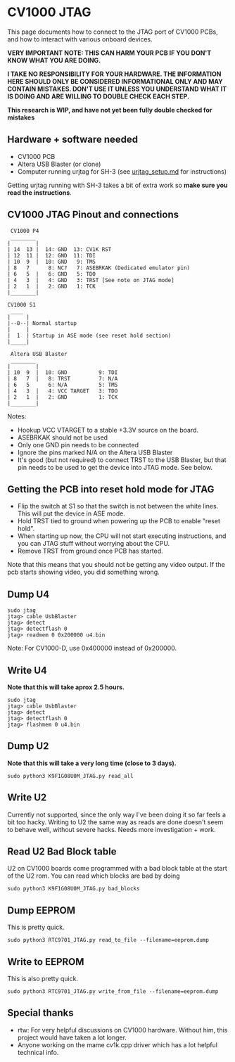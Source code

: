 # CV1000 JTAG

This page documents how to connect to the JTAG port of CV1000 PCBs, and how to interact with various onboard devices.

**VERY IMPORTANT NOTE: THIS CAN HARM YOUR PCB IF YOU DON'T KNOW WHAT YOU ARE DOING.**

**I TAKE NO RESPONSIBILITY FOR YOUR HARDWARE. THE INFORMATION HERE SHOULD ONLY BE CONSIDERED INFORMATIONAL ONLY AND MAY CONTAIN MISTAKES. DON'T USE IT UNLESS YOU UNDERSTAND WHAT IT IS DOING AND ARE WILLING TO DOUBLE CHECK EACH STEP.**

**This research is WIP, and have not yet been fully double checked for mistakes**

## Hardware + software needed

- CV1000 PCB
- Altera USB Blaster (or clone)
- Computer running urjtag for SH-3 (see [urjtag_setup.md](urjtag_setup.md) for instructions)

Getting urjtag running with SH-3 takes a bit of extra work so **make sure you read the instructions**.

## CV1000 JTAG Pinout and connections

```
 CV1000 P4
 ________
|        |
| 14  13 |  14: GND  13: CV1K RST
| 12  11 |  12: GND  11: TDI
| 10  9  |  10: GND   9: TMS
| 8   7      8: NC?   7: ASEBRKAK (Dedicated emulator pin)
| 6   5  |   6: GND   5: TDO
| 4   3  |   4: GND   3: TRST [See note on JTAG mode]
| 2   1  |   2: GND   1: TCK
|________|

CV1000 S1
 ____
|     |
|--0--| Normal startup
|     |
|  1  | Startup in ASE mode (see reset hold section)
|_____|
```

```
 Altera USB Blaster
 ________
|        |
| 10  9  |  10: GND          9: TDI
| 8   7  |   8: TRST         7: N/A
| 6   5      6: N/A          5: TMS
| 4   3  |   4: VCC TARGET   3: TDO
| 2   1  |   2: GND          1: TCK
|________|
```

Notes:
- Hookup VCC VTARGET to a stable +3.3V source on the board.
- ASEBRKAK should not be used
- Only one GND pin needs to be connected
- Ignore the pins marked N/A on the Altera USB Blaster
- It's good (but not required) to connect TRST to the USB Blaster,  but that pin needs to be used to get the device into JTAG mode. See below.

## Getting the PCB into reset hold mode for JTAG

- Flip the switch at S1 so that the switch is not between the white lines. This will put the device in ASE mode.
- Hold TRST tied to ground when powering up the PCB to enable "reset hold".
- When starting up now, the CPU will not start executing instructions, and you can JTAG stuff without worrying about the CPU.
- Remove TRST from ground once PCB has started.

Note that this means that you should not be getting any video output. If the pcb starts showing video, you did something wrong.

## Dump U4

```
sudo jtag
jtag> cable UsbBlaster
jtag> detect
jtag> detectflash 0
jtag> readmem 0 0x200000 u4.bin
```

Note: For CV1000-D, use 0x400000 instead of 0x200000.

## Write U4

**Note that this will take aprox 2.5 hours.**

```
sudo jtag
jtag> cable UsbBlaster
jtag> detect
jtag> detectflash 0
jtag> flashmem 0 u4.bin
```

## Dump U2

**Note that this will take a very long time (close to 3 days).**

```
sudo python3 K9F1G08U0M_JTAG.py read_all
```

## Write U2

Currently not supported, since the only way I've been doing it so far feels a bit too hacky. Writing to U2 the same way as reads are done doesn't seem to behave well, without severe hacks. Needs more investigation + work.

## Read U2 Bad Block table

U2 on CV1000 boards come programmed with a bad block table at the start of the U2 rom. You can read which blocks are bad by doing

```
sudo python3 K9F1G08U0M_JTAG.py bad_blocks
```

## Dump EEPROM

This is pretty quick.

```
sudo python3 RTC9701_JTAG.py read_to_file --filename=eeprom.dump
```

## Write to EEPROM 

This is also pretty quick.

```
sudo python3 RTC9701_JTAG.py write_from_file --filename=eeprom.dump
```

## Special thanks

- rtw: For very helpful discussions on CV1000 hardware. Without him, this project would have taken a lot longer.
- Anyone working on the mame cv1k.cpp driver which has a lot helpful technical info.
